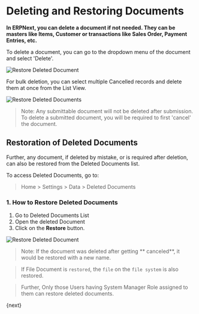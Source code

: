 <!-- add-breadcrumbs -->
# Deleting and Restoring Documents

**In ERPNext, you can delete a document if not needed. They can be masters like Items, Customer or transactions like Sales Order, Payment Entries, etc.**

To delete a document, you can go to the dropdown menu of the document and select 'Delete'.

![Restore Deleted Document](/docs/assets/img/using-erpnext/using-restore-1.png)

For bulk deletion, you can select multiple Cancelled records and delete them at once from the List View.

![Restore Deleted Documents](/docs/assets/img/using-erpnext/using-restore-3.gif)

> Note: Any submittable document will not be deleted after submission. To delete a submitted document, you will be required to first 'cancel' the document.

## Restoration of Deleted Documents

Further, any document, if deleted by mistake, or is required after deletion, can also be restored from the Deleted Documents list.

To access Deleted Documents, go to: 

> Home > Settings > Data > Deleted Documents

### 1. How to Restore Deleted Documents

1. Go to Deleted Documents List
2. Open the deleted Document
3. Click on the **Restore** button.

![Restore Deleted Document](/docs/assets/img/using-erpnext/using-restore-2.gif)

> Note: If the document was deleted after getting ** canceled**, it would be restored with a new name.

> If File Document is `restored`, the `file` on the `file system` is also restored.

> Further, Only those Users having System Manager Role assigned to them can restore deleted documents.

{next}
